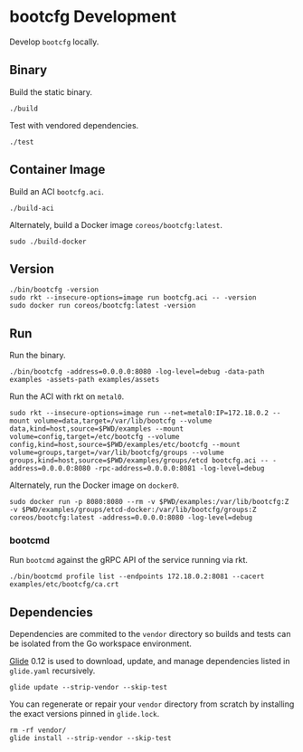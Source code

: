 
# bootcfg Development

Develop `bootcfg` locally.

## Binary

Build the static binary.

    ./build

Test with vendored dependencies.

    ./test

## Container Image

Build an ACI `bootcfg.aci`.

    ./build-aci

Alternately, build a Docker image `coreos/bootcfg:latest`.

    sudo ./build-docker

## Version

    ./bin/bootcfg -version
    sudo rkt --insecure-options=image run bootcfg.aci -- -version
    sudo docker run coreos/bootcfg:latest -version

## Run

Run the binary.

    ./bin/bootcfg -address=0.0.0.0:8080 -log-level=debug -data-path examples -assets-path examples/assets

Run the ACI with rkt on `metal0`.

    sudo rkt --insecure-options=image run --net=metal0:IP=172.18.0.2 --mount volume=data,target=/var/lib/bootcfg --volume data,kind=host,source=$PWD/examples --mount volume=config,target=/etc/bootcfg --volume config,kind=host,source=$PWD/examples/etc/bootcfg --mount volume=groups,target=/var/lib/bootcfg/groups --volume groups,kind=host,source=$PWD/examples/groups/etcd bootcfg.aci -- -address=0.0.0.0:8080 -rpc-address=0.0.0.0:8081 -log-level=debug

Alternately, run the Docker image on `docker0`.

    sudo docker run -p 8080:8080 --rm -v $PWD/examples:/var/lib/bootcfg:Z -v $PWD/examples/groups/etcd-docker:/var/lib/bootcfg/groups:Z coreos/bootcfg:latest -address=0.0.0.0:8080 -log-level=debug

### bootcmd

Run `bootcmd` against the gRPC API of the service running via rkt.

    ./bin/bootcmd profile list --endpoints 172.18.0.2:8081 --cacert examples/etc/bootcfg/ca.crt

## Dependencies

Dependencies are commited to the `vendor` directory so builds and tests can be isolated from the Go workspace environment.

[Glide](https://github.com/Masterminds/glide/releases) 0.12 is used to download, update, and manage dependencies listed in `glide.yaml` recursively.

    glide update --strip-vendor --skip-test

You can regenerate or repair your `vendor` directory from scratch by installing the exact versions pinned in `glide.lock`.

    rm -rf vendor/
    glide install --strip-vendor --skip-test
